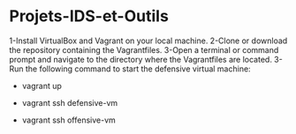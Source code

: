 # Projets-IDS-et-Outils

1-Install VirtualBox and Vagrant on your local machine.
2-Clone or download the repository containing the Vagrantfiles.
3-Open a terminal or command prompt and navigate to the directory where the Vagrantfiles are located.
3-Run the following command to start the defensive virtual machine:

  - vagrant up

  - vagrant ssh defensive-vm

  - vagrant ssh offensive-vm

